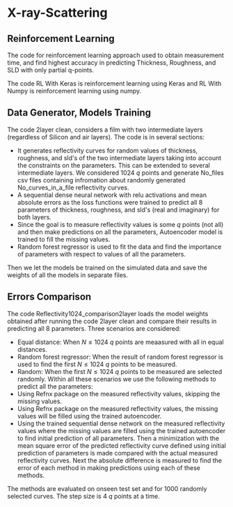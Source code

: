 # X-ray-Scattering
## Reinforcement Learning
The code for reinforcement learning approach used to obtain measurement time, and find highest accuracy in predicting Thickness, Roughness, and SLD with only partial q-points.

The code RL With Keras is reinforcement learning using Keras and RL With Numpy is reinforcement learning using numpy.

## Data Generator, Models Training
The code 2layer clean, considers a film with two intermediate layers (regardless of Silicon and air layers). The code is in several sections:
- It generates reflectivity curves for random values of thickness, roughness, and sld's of the two intermediate layers taking into account the constraints on the parameters. This can be extended to several intermediate layers. We considered 1024 $q$ points and generate No\_files csv files containing infromation about randomly generated No\_curves\_in\_a\_file reflectivity curves.
- A sequential dense neural network with relu activations and mean absolute errors as the loss functions were trained to predict all $8$ parameters of thickness, roughness, and sld's (real and imaginary) for both layers.
- Since the goal is to measure reflectivity values is some $q$ points (not all) and then make predictions on all the parameters, Autoencoder model is trained to fill the missing values.
- Random forest regressor is used to fit the data and find the importance of parameters with respect to values of all the parameters.

Then we let the models be trained on the simulated data and save the weights of all the models in separate files.

## Errors Comparison
The code Reflectivity1024\_comparison2layer loads the model weights obtained after running the code 2layer clean and compare their results in predicting all $8$ parameters. Three scenarios are considered:
- Equal distance: When $N\leq1024$ $q$ points are meaasured with all in equal distances.
- Random forest regressor: When the result of random forest regressor is used to find the first $N\leq1024$ $q$ points to be measured.
- Random: When the first $N\leq1024$ $q$ points to be measured are selected randomly.
Within all these scenarios we use the following methods to predict all the parameters:
- Using Refnx package on the measured reflectivity values, skipping the missing values.
- Using Refnx package on the measured reflectivity values, the missing values will be filled using the trained autoencoder.
- Using the trained sequential dense network on the measured reflectivity values where the missing values are filled using the trained autoencoder to find initial prediction of all parameters. Then a minimization with the mean square error of the predicted reflectivity curve defined using initial prediction of parameters is made compared with the actual measured reflectivity curves.
Next the absolute difference is measured to find the error of each method in making predictions using each of these methods.

The methods are evaluated on onseen test set and for $1000$ randomly selected curves. The step size is $4$ $q$ points at a time.
